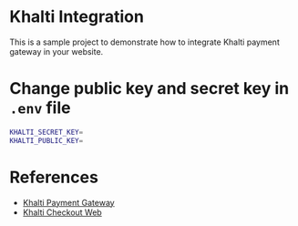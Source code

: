 # Khalti Integration

This is a sample project to demonstrate how to integrate Khalti payment gateway in your website.

# Change public key and secret key in `.env` file

```bash
KHALTI_SECRET_KEY=
KHALTI_PUBLIC_KEY=
```

# References

- [Khalti Payment Gateway](https://docs.khalti.com/)
- [Khalti Checkout Web](https://docs.khalti.com/checkout/web/)